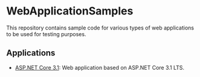 # WebApplicationSamples
This repository contains sample code for various types of web applications to be used for testing purposes.

## Applications
* [ASP.NET Core 3.1](https://github.com/cpolydorou/WebApplicationSamples/tree/main/ASP.NET%20Core%203.1): Web application based on ASP.NET Core 3.1 LTS.
